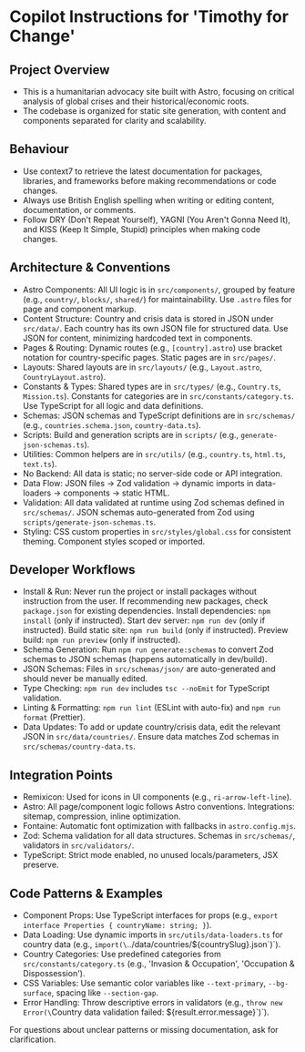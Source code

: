 # Copilot Instructions for 'Timothy for Change'

## Project Overview

- This is a humanitarian advocacy site built with Astro, focusing on critical analysis of global crises and their historical/economic roots.
- The codebase is organized for static site generation, with content and components separated for clarity and scalability.

## Behaviour

- Use context7 to retrieve the latest documentation for packages, libraries, and frameworks before making recommendations or code changes.
- Always use British English spelling when writing or editing content, documentation, or comments.
- Follow DRY (Don't Repeat Yourself), YAGNI (You Aren't Gonna Need It), and KISS (Keep It Simple, Stupid) principles when making code changes.

## Architecture & Conventions

- Astro Components: All UI logic is in `src/components/`, grouped by feature (e.g., `country/`, `blocks/`, `shared/`) for maintainability. Use `.astro` files for page and component markup.
- Content Structure: Country and crisis data is stored in JSON under `src/data/`. Each country has its own JSON file for structured data. Use JSON for content, minimizing hardcoded text in components.
- Pages & Routing: Dynamic routes (e.g., `[country].astro`) use bracket notation for country-specific pages. Static pages are in `src/pages/`.
- Layouts: Shared layouts are in `src/layouts/` (e.g., `Layout.astro`, `CountryLayout.astro`).
- Constants & Types: Shared types are in `src/types/` (e.g., `Country.ts`, `Mission.ts`). Constants for categories are in `src/constants/category.ts`. Use TypeScript for all logic and data definitions.
- Schemas: JSON schemas and TypeScript definitions are in `src/schemas/` (e.g., `countries.schema.json`, `country-data.ts`).
- Scripts: Build and generation scripts are in `scripts/` (e.g., `generate-json-schemas.ts`).
- Utilities: Common helpers are in `src/utils/` (e.g., `country.ts`, `html.ts`, `text.ts`).
- No Backend: All data is static; no server-side code or API integration.
- Data Flow: JSON files → Zod validation → dynamic imports in data-loaders → components → static HTML.
- Validation: All data validated at runtime using Zod schemas defined in `src/schemas/`. JSON schemas auto-generated from Zod using `scripts/generate-json-schemas.ts`.
- Styling: CSS custom properties in `src/styles/global.css` for consistent theming. Component styles scoped or imported.

## Developer Workflows

- Install & Run: Never run the project or install packages without instruction from the user. If recommending new packages, check `package.json` for existing dependencies. Install dependencies: `npm install` (only if instructed). Start dev server: `npm run dev` (only if instructed). Build static site: `npm run build` (only if instructed). Preview build: `npm run preview` (only if instructed).
- Schema Generation: Run `npm run generate:schemas` to convert Zod schemas to JSON schemas (happens automatically in dev/build).
- JSON Schemas: Files in `src/schemas/json/` are auto-generated and should never be manually edited.
- Type Checking: `npm run dev` includes `tsc --noEmit` for TypeScript validation.
- Linting & Formatting: `npm run lint` (ESLint with auto-fix) and `npm run format` (Prettier).
- Data Updates: To add or update country/crisis data, edit the relevant JSON in `src/data/countries/`. Ensure data matches Zod schemas in `src/schemas/country-data.ts`.

## Integration Points

- Remixicon: Used for icons in UI components (e.g., `ri-arrow-left-line`).
- Astro: All page/component logic follows Astro conventions. Integrations: sitemap, compression, inline optimization.
- Fontaine: Automatic font optimization with fallbacks in `astro.config.mjs`.
- Zod: Schema validation for all data structures. Schemas in `src/schemas/`, validators in `src/validators/`.
- TypeScript: Strict mode enabled, no unused locals/parameters, JSX preserve.

## Code Patterns & Examples

- Component Props: Use TypeScript interfaces for props (e.g., `export interface Properties { countryName: string; }`).
- Data Loading: Use dynamic imports in `src/utils/data-loaders.ts` for country data (e.g., `import(\`../data/countries/${countrySlug}.json\`)`).
- Country Categories: Use predefined categories from `src/constants/category.ts` (e.g., 'Invasion & Occupation', 'Occupation & Dispossession').
- CSS Variables: Use semantic color variables like `--text-primary`, `--bg-surface`, spacing like `--section-gap`.
- Error Handling: Throw descriptive errors in validators (e.g., `throw new Error(\`Country data validation failed: ${result.error.message}\`)`).

For questions about unclear patterns or missing documentation, ask for clarification.

